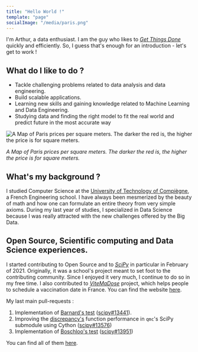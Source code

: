 ```yaml
---
title: "Hello World !"
template: "page"
socialImage: "/media/paris.png"
---
```


I'm Arthur, a data enthusiast. I am the guy who likes to *[Get Things Done](https://en.wikipedia.org/wiki/Getting_Things_Done)* quickly and efficiently. So, I guess that's enough for an introduction - let's get to work !

## What do I like to do ?

* Tackle challenging problems related to data analysis and data engineering.
* Build scalable applications.
* Learning new skills and gaining knowledge related to Machine Learning and Data Engineering.
* Studying data and finding the right model to fit the real world and predict future in the most accurate way

![A Map of Paris prices per square meters. The darker the red is, the higher the price is for square meters.](/media/paris.png)

*A Map of Paris prices per square meters. The darker the red is, the higher the price is for square meters.*

## What's my background ?

I studied Computer Science at the [University of Technology of Compiègne](https://www.utc.fr/), a French Engineering school. I have always been mesmerized by the beauty of math and how one can 
formulate an entire theory from very simple axioms. During my last year of studies, I specialized in Data Science because I was really attracted with the new challenges offered by the Big Data.

## Open Source, Scientific computing and Data Science experiences.

I started contributing to Open Source and to [*SciPy*](https://www.scipy.org/) in particular 
in February of 2021. Originally, it was a school's project meant to set foot to the contributing community. Since I enjoyed it very much, I continue to do so in my free time. I also contributed to [*ViteMaDose*](https://github.com/CovidTrackerFr/vitemadose) project, which helps people to schedule a vaccination date in France. You can find the website [here](https://vitemadose.covidtracker.fr/).


My last main pull-requests : 

1. Implementation of [Barnard's test](https://en.wikipedia.org/wiki/Barnard%27s_test) ([scipy#13441](https://github.com/scipy/scipy/pull/13441)).
1. Improving the [discrepancy's](http://scipy.github.io/devdocs/reference/generated/scipy.stats.qmc.discrepancy.html?highlight=discrepancy#scipy.stats.qmc.discrepancy) function performance in `qmc`'s SciPy submodule using Cython ([scipy#13576](https://github.com/scipy/scipy/pull/13576))
1. Implementation of [Boschloo's test](https://en.wikipedia.org/wiki/Boschloo%27s_test) ([scipy#13951](https://github.com/scipy/scipy/pull/13951))

You can find all of them [here](https://github.com/scipy/scipy/pulls?q=is%3Apr+author%3AV0lantis+).